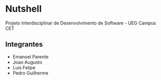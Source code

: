 <h1>Nutshell</h1>

Projeto Interdisciplinar de Desenvolvimento de Software - UEG Campus CET

<h2>Integrantes</h2>

* Emanoel Parente
* Joao Augusto
* Luis Felipe
* Pedro Guilherme
